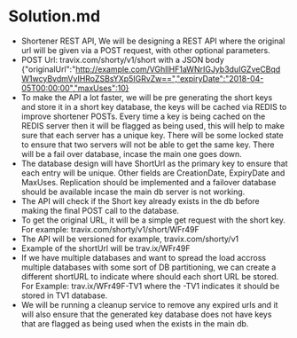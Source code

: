 # Solution.md
- Shortener REST API, We will be designing a REST API where the original url will be given via a POST request, with other optional parameters. 
- POST Url: travix.com/shorty/v1/short with a JSON body {"originalUrl":"http://example.com/VGhlIHF1aWNrIGJyb3duIGZveCBqdW1wcyBvdmVyIHRoZSBsYXp5IGRvZw==","expiryDate":"2018-04-05T00:00:00","maxUses":10}
- To make the API a lot faster, we will be pre generating the short keys and store it in a short key database, the keys will be cached via REDIS to improve shortener POSTs. Every time a key is being cached on the REDIS server then it will be flagged as being used, this will help to make sure that each server has a unique key. There will be some locked state to ensure that two servers will not be able to get the same key. There will be a fail over database, incase the main one goes down.
- The database design will have ShortUrl as the primary key to ensure that each entry will be unique. Other fields are CreationDate, ExpiryDate and MaxUses. Replication should be implemented and a failover database should be available incase the main db server is not working.
- The API will check if the Short key already exists in the db before making the final POST call to the database.
- To get the original URL, it will be a simple get request with the short key. For example: travix.com/shorty/v1/short/WFr49F
- The API will be versioned for example, travix.com/shorty/v1
- Example of the shortUrl will be trav.ix/WFr49F
- If we have multiple databases and want to spread the load accross multiple databases with some sort of DB partitioning, we can create a different shortURL to indicate where should each short URL be stored. For Example: trav.ix/WFr49F-TV1 where the -TV1 indicates it should be stored in TV1 database.
- We will be running a cleanup service to remove any expired urls and it will also ensure that the generated key database does not have keys that are flagged as being used when the exists in the main db.
